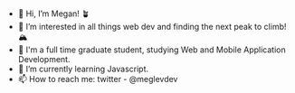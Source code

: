 - 👋 Hi, I’m Megan! 🪴
- 👀 I’m interested in all things web dev and finding the next peak to climb! 🏔
- 🏫 I'm a full time graduate student, studying Web and Mobile Application Development.
- 🌱 I’m currently learning Javascript.
- 📫 How to reach me: twitter - @meglevdev

<!---
mleavens/mleavens is a ✨ special ✨ repository because its `README.md` (this file) appears on your GitHub profile.
You can click the Preview link to take a look at your changes.
--->
